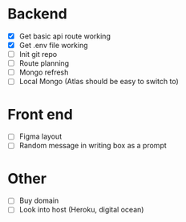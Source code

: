 # Backend
- [x] Get basic api route working
- [x] Get .env file working
- [ ] Init git repo
- [ ] Route planning
- [ ] Mongo refresh
- [ ] Local Mongo (Atlas should be easy to switch to)

# Front end
- [ ] Figma layout
- [ ] Random message in writing box as a prompt

# Other
- [ ] Buy domain
- [ ] Look into host (Heroku, digital ocean)
